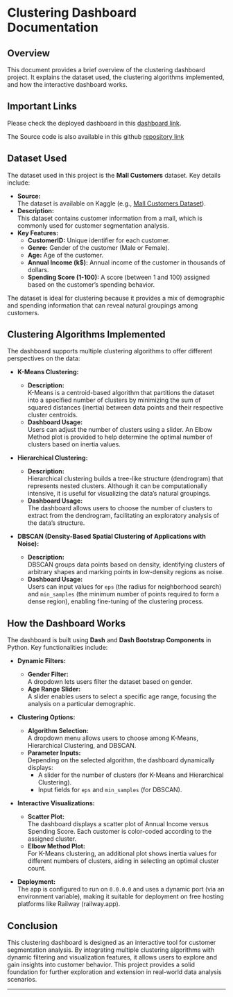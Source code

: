 # Clustering Dashboard Documentation


## Overview
This document provides a brief overview of the clustering dashboard project. It explains the dataset used, the clustering algorithms implemented, and how the interactive dashboard works.

## Important Links
Please check the deployed dashboard in this [dashboard link](https://web-production-b121.up.railway.app/).

The Source code is also available in this github [repository link](https://github.com/solaimanhridoy/customer-clustering-dashboard/)

## Dataset Used
The dataset used in this project is the **Mall Customers** dataset. Key details include:

- **Source:**  
  The dataset is available on Kaggle (e.g., [Mall Customers Dataset](https://www.kaggle.com/datasets/shwetabh123/mall-customers)).  
- **Description:**  
  This dataset contains customer information from a mall, which is commonly used for customer segmentation analysis.
- **Key Features:**  
  - **CustomerID:** Unique identifier for each customer.
  - **Genre:** Gender of the customer (Male or Female).
  - **Age:** Age of the customer.
  - **Annual Income (k$):** Annual income of the customer in thousands of dollars.
  - **Spending Score (1-100):** A score (between 1 and 100) assigned based on the customer’s spending behavior.

The dataset is ideal for clustering because it provides a mix of demographic and spending information that can reveal natural groupings among customers.

## Clustering Algorithms Implemented
The dashboard supports multiple clustering algorithms to offer different perspectives on the data:

- **K-Means Clustering:**
  - **Description:**  
    K-Means is a centroid-based algorithm that partitions the dataset into a specified number of clusters by minimizing the sum of squared distances (inertia) between data points and their respective cluster centroids.
  - **Dashboard Usage:**  
    Users can adjust the number of clusters using a slider. An Elbow Method plot is provided to help determine the optimal number of clusters based on inertia values.

- **Hierarchical Clustering:**
  - **Description:**  
    Hierarchical clustering builds a tree-like structure (dendrogram) that represents nested clusters. Although it can be computationally intensive, it is useful for visualizing the data’s natural groupings.
  - **Dashboard Usage:**  
    The dashboard allows users to choose the number of clusters to extract from the dendrogram, facilitating an exploratory analysis of the data’s structure.

- **DBSCAN (Density-Based Spatial Clustering of Applications with Noise):**
  - **Description:**  
    DBSCAN groups data points based on density, identifying clusters of arbitrary shapes and marking points in low-density regions as noise.
  - **Dashboard Usage:**  
    Users can input values for `eps` (the radius for neighborhood search) and `min_samples` (the minimum number of points required to form a dense region), enabling fine-tuning of the clustering process.

## How the Dashboard Works
The dashboard is built using **Dash** and **Dash Bootstrap Components** in Python. Key functionalities include:

- **Dynamic Filters:**
  - **Gender Filter:**  
    A dropdown lets users filter the dataset based on gender.
  - **Age Range Slider:**  
    A slider enables users to select a specific age range, focusing the analysis on a particular demographic.

- **Clustering Options:**
  - **Algorithm Selection:**  
    A dropdown menu allows users to choose among K-Means, Hierarchical Clustering, and DBSCAN.
  - **Parameter Inputs:**  
    Depending on the selected algorithm, the dashboard dynamically displays:
    - A slider for the number of clusters (for K-Means and Hierarchical Clustering).
    - Input fields for `eps` and `min_samples` (for DBSCAN).

- **Interactive Visualizations:**
  - **Scatter Plot:**  
    The dashboard displays a scatter plot of Annual Income versus Spending Score. Each customer is color-coded according to the assigned cluster.
  - **Elbow Method Plot:**  
    For K-Means clustering, an additional plot shows inertia values for different numbers of clusters, aiding in selecting an optimal cluster count.

- **Deployment:**  
  The app is configured to run on `0.0.0.0` and uses a dynamic port (via an environment variable), making it suitable for deployment on free hosting platforms like Railway (railway.app).

## Conclusion
This clustering dashboard is designed as an interactive tool for customer segmentation analysis. By integrating multiple clustering algorithms with dynamic filtering and visualization features, it allows users to explore and gain insights into customer behavior. This project provides a solid foundation for further exploration and extension in real-world data analysis scenarios.

---
